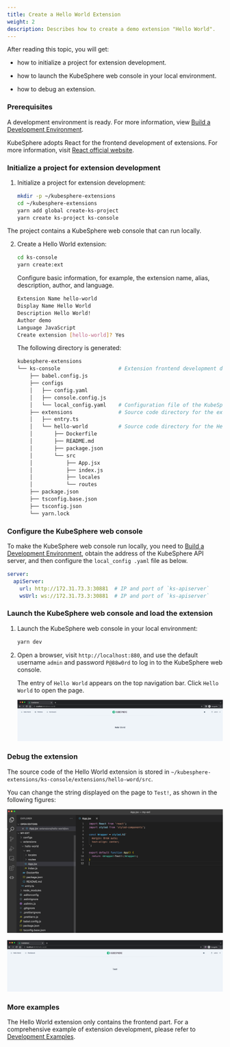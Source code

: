 ```yaml
---
title: Create a Hello World Extension
weight: 2
description: Describes how to create a demo extension "Hello World".
---
```


After reading this topic, you will get:

* how to initialize a project for extension development.

* how to launch the KubeSphere web console in your local environment.

* how to debug an extension.

### Prerequisites

A development environment is ready. For more information, view [Build a Development Environment](../../quickstart/prepare-development-environment/).

KubeSphere adopts React for the frontend development of extensions. For more information, visit [React official website](https://reactjs.org).

### Initialize a project for extension development

1. Initialize a project for extension development:

   ```bash
   mkdir -p ~/kubesphere-extensions
   cd ~/kubesphere-extensions
   yarn add global create-ks-project
   yarn create ks-project ks-console
   ```

The project contains a KubeSphere web console that can run locally.

2. Create a Hello World extension:

   ```bash
   cd ks-console
   yarn create:ext
   ```

     Configure basic information, for example, the extension name, alias, description, author, and language.

   ```bash
   Extension Name hello-world
   Display Name Hello World
   Description Hello World!
   Author demo
   Language JavaScript
   Create extension [hello-world]? Yes
   ```

   The following directory is generated:

   ```bash
   kubesphere-extensions          
   └── ks-console                   # Extension frontend development directory
       ├── babel.config.js
       ├── configs
       │   ├── config.yaml
       │   ├── console.config.js
       │   └── local_config.yaml    # Configuration file of the KubeSphere web console
       ├── extensions               # Source code directory for the extension
       │   ├── entry.ts
       │   └── hello-world          # Source code directory for the Hello World extension
       │       ├── Dockerfile
       │       ├── README.md
       │       ├── package.json
       │       └── src
       │           ├── App.jsx
       │           ├── index.js
       │           ├── locales
       │           └── routes
       ├── package.json
       ├── tsconfig.base.json
       ├── tsconfig.json
       └── yarn.lock
   ```


### Configure the KubeSphere web console

To make the KubeSphere web console run locally, you need to [Build a Development Environment](../prepare-development-environment/), obtain the address of the KubeSphere API server, and then configure the `local_config .yaml` file as below.

```yaml
server:
  apiServer:
    url: http://172.31.73.3:30881  # IP and port of `ks-apiserver`
    wsUrl: ws://172.31.73.3:30881  # IP and port of `ks-apiserver`
```


### Launch the KubeSphere web console and load the extension

1. Launch the KubeSphere web console in your local environment:

   ```bash
   yarn dev
   ```

2. Open a browser, visit `http://localhost:880`, and use the default username `admin` and password `P@88w0rd` to log in to the KubeSphere web console.

   The entry of `Hello World` appears on the top navigation bar. Click `Hello World` to open the page.

   ![demo-plugin-dashboard.png](./hello-world-extension-dashboard.png?width=1080px)

### Debug the extension

The source code of the Hello World extension is stored in  `~/kubesphere-extensions/ks-console/extensions/hello-word/src`.

You can change the string displayed on the page to `Test!`, as shown in the following figures:

![coding.png](./coding.png?width=1080px)

![preview.png](./preview.png?width=1080px)

### More examples

The Hello World extension only contains the frontend part. For a comprehensive example of extension development, please refer to [Development Examples](../../examples).